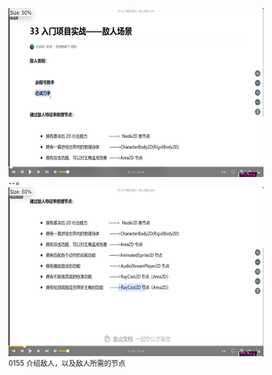 <img src='./img/2023-09-19-11-08-56.png' height=333px></img>  
--=  
<img src='./img/2023-09-19-11-09-19.png' height=333px></img>  
0155 介绍敌人，以及敌人所需的节点


